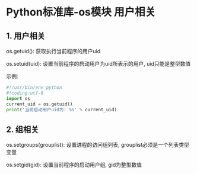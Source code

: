 # Python标准库-os模块 用户相关

## 1. 用户相关


os.getuid(): 获取执行当前程序的用户uid

os.setuid(uid): 设置当前程序的启动用户为uid所表示的用户, uid只能是整型数值


示例:

```python
#!/usr/bin/env python
#!coding:utf-8
import os
current_uid = os.getuid()
print('当前启动用户uid为: %s' % current_uid)

```

## 2. 组相关

os.setgroups(grouplist): 设置进程的访问组列表, grouplist必须是一个列表类型变量

os.setgid(gid): 设置当前程序的启动用户组, gid为整型数值